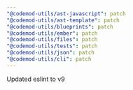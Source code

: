 ```yaml
---
"@codemod-utils/ast-javascript": patch
"@codemod-utils/ast-template": patch
"@codemod-utils/blueprints": patch
"@codemod-utils/ember": patch
"@codemod-utils/files": patch
"@codemod-utils/tests": patch
"@codemod-utils/json": patch
"@codemod-utils/cli": patch
---
```


Updated eslint to v9
